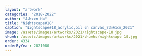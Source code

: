 ```yaml
---
layout: "artwork"
categories: "2018-2022"
author: "Jihoon Ha"
title: "Nightscape#18"
caption: "Nightscape#18_acrylic,oil on canvas_73×61㎝_2021"
image: /assets/images/artworks/2021/nightscape-18.jpg
thumb: /assets/images/artworks/2021/thumbs/nightscape-18.jpg
order: 4334
orderByYear: 2021080
---
```

